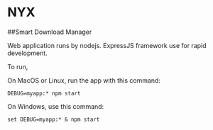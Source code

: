 # NYX

##Smart Download Manager

Web application runs by nodejs. ExpressJS framework use for rapid development.

To run,

On MacOS or Linux, run the app with this command:

    DEBUG=myapp:* npm start

On Windows, use this command:

    set DEBUG=myapp:* & npm start
